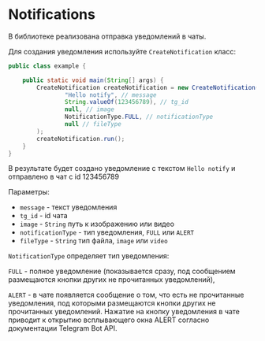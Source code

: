 # Notifications

В библиотеке реализована отправка уведомлений в чаты.

Для создания уведомления используйте `CreateNotification` класс:

```java
public class example {

    public static void main(String[] args) {
        CreateNotification createNotification = new CreateNotification(
                "Hello notify", // message
                String.valueOf(123456789), // tg_id
                null, // image
                NotificationType.FULL, // notificationType
                null // fileType
        );
        createNotification.run();
    }
}
```

В результате будет создано уведомление с текстом `Hello notify` и отправлено в чат с id 123456789

Параметры:

- `message` - текст уведомления
- `tg_id` - id чата
- `image` - `String` путь к изображению или видео
- `notificationType` - тип уведомления, `FULL` или `ALERT`
- `fileType` - `String` тип файла, `image` или `video`

`NotificationType` определяет тип уведомления:

`FULL` - полное уведомление (показывается сразу, под сообщением размещаются кнопки других не прочитанных уведомлений),

`ALERT` - в чате появляется сообщение о том, что есть не прочитанные уведомления, под которыми размещаются кнопки других не прочитанных уведомлений. Нажатие на кнопку уведомления в чате приводит к открытию всплывающего окна ALERT согласно документации Telegram Bot API.